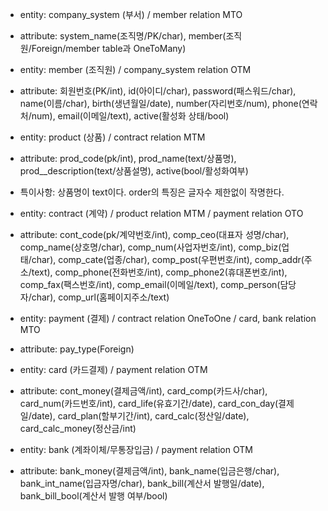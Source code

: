- entity: company_system (부서) / member relation MTO
 - attribute: system_name(조직명/PK/char), member(조직원/Foreign/member table과 OneToMany)

- entity: member (조직원) / company_system relation OTM
 - attribute: 회원번호(PK/int), id(아이디/char), password(패스워드/char), name(이름/char), birth(생년월일/date), number(자리번호/num), phone(연락처/num), email(이메일/text), active(활성화 상태/bool)

- entity: product (상품) / contract relation MTM
 - attribute: prod_code(pk/int), prod_name(text/상품명), prod__description(text/상품설명), active(bool/활성화여부)
 - 특이사항: 상품명이 text이다. order의 특징은 글자수 제한없이 작명한다.

- entity: contract (계약) / product relation MTM / payment relation OTO
 - attribute: cont_code(pk/계약번호/int), comp_ceo(대표자 성명/char), comp_name(상호명/char), comp_num(사업자번호/int), comp_biz(업태/char), comp_cate(업종/char), comp_post(우편번호/int), comp_addr(주소/text), comp_phone(전화번호/int), comp_phone2(휴대폰번호/int), comp_fax(팩스번호/int), comp_email(이메일/text), comp_person(담당자/char), comp_url(홈페이지주소/text)

- entity: payment (결제) / contract relation OneToOne / card, bank relation MTO
 - attribute: pay_type(Foreign)

- entity: card (카드결제) / payment relation OTM
 - attribute: cont_money(결제금액/int), card_comp(카드사/char), card_num(카드번호/int), card_life(유효기간/date), card_con_day(결제일/date), card_plan(할부기간/int), card_calc(정산일/date), card_calc_money(정산금/int)

- entity: bank (계좌이체/무통장입금) / payment relation OTM
 - attribute: bank_money(결제금액/int), bank_name(입금은행/char), bank_int_name(입금자명/char), bank_bill(계산서 발행일/date), bank_bill_bool(계산서 발행 여부/bool)

